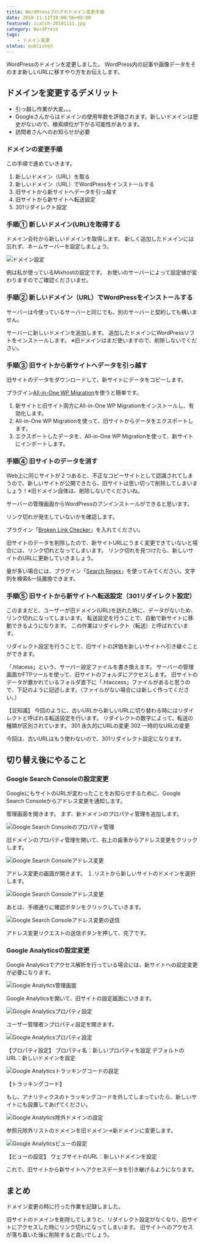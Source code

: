 ```yaml
---
title: WordPressブログのドメイン変更手順
date: 2018-11-11T18:00:56+09:00
featured: icatch-20181111.jpg
category: WordPress
tags:
    - ドメイン変更
status: published
---
```


WordPressのドメインを変更しました。
WordPress内の記事や画像データをそのまま新しいURLに移すやり方をお伝えします。

## ドメインを変更するデメリット

* 引っ越し作業が大変。。。
* Googleさんからはドメインの使用年数を評価されます。新しいドメインは歴史がないので、検索順位が下がる可能性があります。
* 訪問者さんへのお知らせが必要

### ドメインの変更手順

この手順で進めていきます。

1. 新しいドメイン（URL）を取る
2. 新しいドメイン（URL）でWordPressをインストールする
3. 旧サイトから新サイトへデータを引っ越す
4. 旧サイトから新サイトへ転送設定
5. 301リダイレクト設定

### 手順① 新しいドメイン(URL)を取得する

ドメイン会社から新しいドメインを取得します。
新しく追加したドメインには忘れず、ネームサーバーを設定しましょう。

![ドメイン設定](ss_get_domain_07.jpg)

例は私が使っているMixhostの設定です。
お使いのサーバーによって設定値が変わりますのでご確認くださいませ。

### 手順② 新しいドメイン（URL）でWordPressをインストールする

サーバーは今使っているサーバーと同じでも、別のサーバーと契約しても構いません。

サーバーに新しいドメインを追加します。
追加したドメインにWordPressソフトをインストールします。
※旧ドメインはまだ使いますので、削除しないでください。


### 手順③ 旧サイトから新サイトへデータを引っ越す

旧サイトのデータをダウンロードして、新サイトにデータをコピーします。

プラグイン[All-in-One WP Migration](https://ja.wordpress.org/plugins/all-in-one-wp-migration/)を使うと簡単です。

1. 新サイトと旧サイト両方にAll-in-One WP Migrationをインストールし、有効化します。
2. All-in-One WP Migrationを使って、旧サイトからデータをエクスポートします。
3. エクスポートしたデータを、All-in-One WP Migrationを使って、新サイトにインポートします。

### 手順④ 旧サイトのデータを消す

Web上に同じサイトが２つあると、不正なコピーサイトとして認識されてしまうので、新しいサイトが公開できたら、旧サイトは思い切って削除してしまいましょう！※旧ドメイン自体は、削除しないでくださいね。

サーバーの管理画面からWordPressのアンインストールができると思います。

リンク切れが発生していないかを確認します。

プラグイン「[Broken Link Checker](https://ja.wordpress.org/plugins/broken-link-checker/)」を入れてください。

旧サイトのデータを削除したので、新サイトURLにうまく変更できていないと場合には、リンク切れとなってしまいます。
リンク切れを見つけたら、新しいサイトのURLに更新していきましょう。

量が多い場合には、プラグイン「[Search Regex](https://ja.wordpress.org/plugins/search-regex/)」を使ってみてください。文字列を検索&一括置換できます。

### 手順⑤ 旧サイトから新サイトへ転送設定（301リダイレクト設定）

このままだと、ユーザーが旧ドメイン(URL)を訪れた時に、データがないため、リンク切れになってしまいます。
転送設定を行うことで、自動で新サイトに移動できるようになります。
この作業はリダイレクト（転送）と呼ばれています。

リダイレクト設定を行うことで、旧サイトの評価を新しいサイトへ引き継ぐことができます。

「.htacess」という、サーバー設定ファイルを書き換えます。
サーバーの管理画面かFTPツールを使って、旧サイトのフォルダにアクセスします。
旧サイトのデータが置かれているフォルダ直下に「.htaccess」ファイルがあると思うので、下記のように記述します。（ファイルがない場合には新しく作ってください。）


【豆知識】
今回のように、古いURLから新しいURLに切り替わる時にはリダイレクトと呼ばれる転送設定を行います。
リダイレクトの数字によって、転送の種類が区別されています。
301 永久的にURLの変更
302 一時的なURLの変更

今回は、古いURLはもう使わないので、301リダイレクト設定になります。

## 切り替え後にやること
### Google Search Consoleの設定変更

GoogleにもサイトのURLが変わったことをお知らせするために、Google Search Consoleからアドレス変更を通知します。

管理画面を開きます。
まず、新ドメインのプロパティ管理を追加します。

![Google Search Consoleのプロパティ管理](20181111-ss-gsc-change-01.jpg)

旧ドメインのプロパティ管理を開いて、右上の歯車からアドレス変更をクリックします。


![Google Search Consoleアドレス変更](20181111-ss-gsc-change-02.jpg)

アドレス変更の画面が開きます。
１.リストから新しいサイトのドメインを選択します。

![Google Search Consoleアドレス変更](20181111-ss-gsc-change-03.jpg)

あとは、手順通りに確認ボタンをクリックしていきます。

![Google Search Consoleアドレス変更の送信](20181111-ss-gsc-change-04.jpg)

アドレス変更リクエストの送信ボタンを押して、完了です。


### Google Analyticsの設定変更

Google Analyticsでアクセス解析を行っている場合には、新サイトへの設定変更が必要になります。

![Google Analytics管理画面](20181111-ss-ga-change-01.jpg)

Google Analyticsを開いて、旧サイトの設定画面にいきます。

![Google Analyticsプロパティ設定](20181111-ss-ga-change-02.jpg)

ユーザー管理者＞プロパティ設定を開きます。

![Google Analyticsプロパティ設定](20181111-ss-ga-change-03.jpg)

【プロパティ設定】
プロパティ名：新しいプロパティを設定
デフォルトのURL：新しいドメインを設定

![Google Analyticsトラッキングコードの設定](20181111-ss-ga-change-04.jpg)

【トラッキングコード】

もし、アナリティクスのトラッキングコードを外してしまっていたら、新しいサイトにも設置してあげてください。

![Google Analytics除外ドメインの設定](20181111-ss-ga-change-06.jpg)

参照元除外リストのドメインを旧ドメイン→新ドメインに変更します。

![Google Analyticsビューの設定](20181111-ss-ga-change-05.jpg)

【ビューの設定】
ウェブサイトのURL：新しいドメインを設定

 これで、旧サイトから新サイトへアクセスデータを引き継げるようになります。

## まとめ

ドメイン変更の時に行った作業を記録しました。

旧サイトのドメインを削除してしまうと、リダイレクト設定がなくなり、旧サイトにアクセスした時にリンク切れになってしまいます。
旧サイトへのアクセスが落ち着いた後に削除すると良いでしょう。
